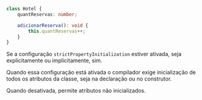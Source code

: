 ```TypeScript
class Hotel {
    quantReservas: number;

    adicionarReserva(): void {
        this.quantReservas++;
    }
}
```

Se a configuração ``strictPropertyInitialization`` estiver ativada, seja explicitamente ou implicitamente,
sim.

Quando essa configuração está ativada o compilador exige inicialização de todos os atributos da classe,
seja na declaração ou no construtor.

Quando desativada, permite atributos não inicializados.
